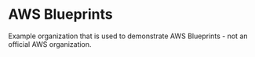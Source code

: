 # AWS Blueprints

Example organization that is used to demonstrate AWS Blueprints - not an official AWS organization.
